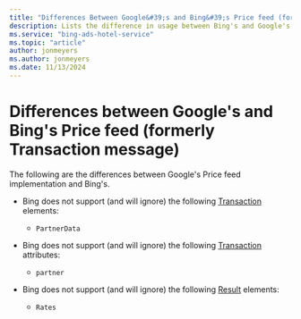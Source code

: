 ```yaml
---
title: "Differences Between Google&#39;s and Bing&#39;s Price feed (formerly Transaction message) Usage"
description: Lists the difference in usage between Bing's and Google's price feed.
ms.service: "bing-ads-hotel-service"
ms.topic: "article"
author: jonmeyers
ms.author: jonmeyers
ms.date: 11/13/2024
---
```


# Differences between Google's and Bing's Price feed (formerly Transaction message)

The following are the differences between Google's Price feed implementation and Bing's.

- Bing does not support (and will ignore) the following [Transaction](reference.md#transaction-type) elements:  
  
  - `PartnerData`
  
- Bing does not support (and will ignore) the following [Transaction](reference.md#transaction) attributes:  
  
  - `partner`
  
- Bing does not support (and will ignore) the following [Result](reference.md#result-type) elements:
  
  - `Rates`
  


